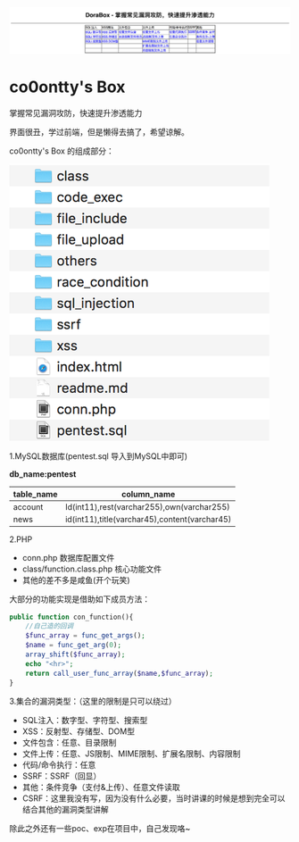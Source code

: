 
![dorabox](./img/dorabox.png)

# co0ontty's Box 

掌握常见漏洞攻防，快速提升渗透能力

界面很丑，学过前端，但是懒得去搞了，希望谅解。

co0ontty's Box 的组成部分：

![dorabox](./img/0.png)

1.MySQL数据库(pentest.sql 导入到MySQL中即可)

**db_name:pentest**

| table_name | column_name                              |
| ---------- | ---------------------------------------- |
| account    | Id(int11),rest(varchar255),own(varchar255) |
| news       | id(int11),title(varchar45),content(varchar45) |

2.PHP

- conn.php 数据库配置文件
- class/function.class.php 核心功能文件
- 其他的差不多是咸鱼(开个玩笑)

大部分的功能实现是借助如下成员方法：

```php
public function con_function(){
	//自己造的回调
	$func_array = func_get_args();
	$name = func_get_arg(0);
	array_shift($func_array);
	echo "<hr>";
	return call_user_func_array($name,$func_array);
}
```



3.集合的漏洞类型：（这里的限制是只可以绕过）

- SQL注入：数字型、字符型、搜索型
- XSS：反射型、存储型、DOM型
- 文件包含：任意、目录限制
- 文件上传：任意、JS限制、MIME限制、扩展名限制、内容限制
- 代码/命令执行：任意
- SSRF：SSRF（回显）
- 其他：条件竞争（支付&上传）、任意文件读取
- CSRF：这里我没有写，因为没有什么必要，当时讲课的时候是想到完全可以结合其他的漏洞类型讲解

除此之外还有一些poc、exp在项目中，自己发现咯~
